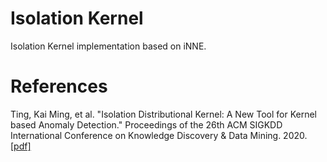 # Isolation Kernel
Isolation Kernel implementation based on iNNE.

# References
Ting, Kai Ming, et al. "Isolation Distributional Kernel: A New Tool for Kernel based Anomaly Detection." Proceedings of the 26th ACM SIGKDD International Conference on Knowledge Discovery & Data Mining. 2020.[[pdf]](https://doi.org/10.1145/3394486.3403062)